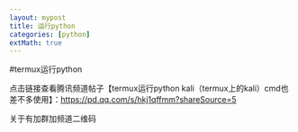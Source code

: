 ```yaml
---
layout: mypost
title: 运行python
categories: [python]
extMath: true
---
```


#termux运行python

点击链接查看腾讯频道帖子【termux运行python kali（termux上的kali）cmd也差不多使用】：https://pd.qq.com/s/hkj1qffmm?shareSource=5

关于有加群加频道二维码